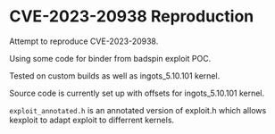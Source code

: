 # CVE-2023-20938 Reproduction

Attempt to reproduce CVE-2023-20938.

Using some code for binder from badspin exploit POC.

Tested on custom builds as well as ingots_5.10.101 kernel.

Source code is currently set up with offsets for ingots_5.10.101 kernel.

`exploit_annotated.h` is an annotated version of exploit.h which allows kexploit to adapt exploit to differrent kernels.
